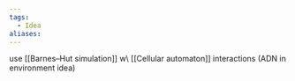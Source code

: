 ```yaml
---
tags:
  - Idea
aliases:
---
```

use [[Barnes–Hut simulation]] w\ [[Cellular automaton]] interactions (ADN in environment idea)

